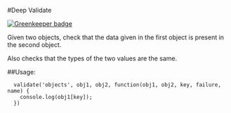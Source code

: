 #Deep Validate

[![Greenkeeper badge](https://badges.greenkeeper.io/simonmcmanus/deepValidate.svg)](https://greenkeeper.io/)

Given two objects, check that the data given in the first object is present in the second object.

Also checks that the types of the two values are the same.


##Usage:
```
  validate('objects', obj1, obj2, function(obj1, obj2, key, failure, name) {
    console.log(obj1[key]);
  })
```
